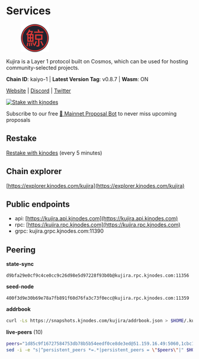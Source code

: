 # Services

<figure><img src="https://raw.githubusercontent.com/kj89/cosmos-images/main/logos/kujira.png" alt=""><figcaption></figcaption></figure>

Kujira is a Layer 1 protocol built on Cosmos, which can be used for  hosting community-selected projects.

**Chain ID**: kaiyo-1 | **Latest Version Tag**: v0.8.7 | **Wasm**: ON

[Website](https://kujira.app) | [Discord](https://discord.gg/teamkujira) | [Twitter](https://twitter.com/TeamKujira)

[![Stake with kjnodes](https://i.ibb.co/cr44Q8j/button-stake-with-kjnodes.png)](https://restake.app/kujira/kujiravaloper1tnuqj73jfn3724lqz34c27tuv80nv336sadqym)

Subscribe to our free [🤖 Mainnet Proposal Bot](https://t.me/kjnodes_proposal_bot) to never miss upcoming proposals

## Restake

[Restake with kjnodes](https://restake.app/kujira/kujiravaloper1tnuqj73jfn3724lqz34c27tuv80nv336sadqym) (every 5 minutes)
## Chain explorer
[https://explorer.kjnodes.com/kujira](https://explorer.kjnodes.com/kujira)

## Public endpoints

* api: [https://kujira.api.kjnodes.com](https://kujira.api.kjnodes.com)
* rpc: [https://kujira.rpc.kjnodes.com](https://kujira.rpc.kjnodes.com)
* grpc: kujira.grpc.kjnodes.com:11390

## Peering

**state-sync**

```text
d9bfa29e0cf9c4ce0cc9c26d98e5d97228f93b0b@kujira.rpc.kjnodes.com:11356
```

**seed-node**

```text
400f3d9e30b69e78a7fb891f60d76fa3c73f0ecc@kujira.rpc.kjnodes.com:11359
```

**addrbook**
```bash
curl -Ls https://snapshots.kjnodes.com/kujira/addrbook.json > $HOME/.kujira/config/addrbook.json
```

**live-peers** (10)
```bash
peers="1d85c9f16727584753db78b5b54eedf0ce8de3ed@51.159.16.49:5060,1cbc1bff7cdaeffd5a25583f9525f44fb55f7215@95.214.54.28:26156,d9bfa29e0cf9c4ce0cc9c26d98e5d97228f93b0b@65.109.88.38:11356,ab587b4bf216c348657ed3dde85d1f48c5ad279c@15.235.115.155:10004,012b9888db14d1c4cc8f08320ce1921e22fcc329@65.109.33.48:18656,d02fc7c5db5e502bb78ceeb81067ddab5b0cf51a@89.39.104.128:13656,4fb4e8c78692a7ed9b4d76f0f50129f17358484a@51.81.66.123:11856,a430d40d7c4272a649b8309abed412f562057539@3.37.223.124:26656,e8f53eab61a5cb9f2c3460c739080ee86f2b80cc@13.40.82.236:26656,b802fbfb83d6400639f17f2883f30a46ee6b05ad@51.210.223.185:32095"
sed -i -e "s|^persistent_peers *=.*|persistent_peers = \"$peers\"|" $HOME/.kujira/config/config.toml
```
